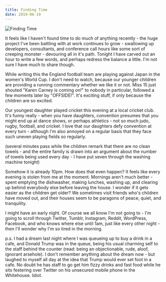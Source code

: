 ```yaml
---
title: Finding Time
date: 2019-06-19
---
```


![Finding Time](https://source.unsplash.com/y7GlIdTUOvo/1600x900)

It feels like I haven't found time to do much of anything recently - the huge project I've been battling with at work continues to grow - swallowing up developers, consultants, and conference call hours like some sort of creeping monster - devouring all in it's path. Tonight I have carved out an hour to write a few words, and perhaps redress the balance a little. I'm not sure I have much to share though.

While writing this the England football team are playing against Japan in the women's World Cup. I don't need to watch, because our younger children are providing a running commentary whether we like it or not. Miss 15 just shouted "Karen Carney is coming on!" to nobody in particular, followed a few moments later by "OFFSIDE!". It's exciting stuff, if only because the children are so excited.

Our youngest daughter played cricket this evening at a local cricket club. It's funny really - when you have daughters, convention presumes that you might end up at dance shows, or perhaps athletics - not so much judo, rugby, football, and cricket. I love that our daughters defy convention at every turn - although I'm also annoyed on a regular basis that they face such uneven playing fields so regularly.

(several minutes pass while the children remark that there are no clean towels - and the entire family is drawn into an argument about the number of towels being used every day - I have put seven through the washing machine tonight)

Somehow it is already 10pm. How does that even happen? It feels like every evening is stolen from me at the moment. Mornings aren't much better - spent emptying the dishwasher, making lunches, washing up, and clearing up behind everybody else before leaving the house. I wonder if it gets easier as the children get older? We sometimes visit friends who's children have moved out, and their houses seem to be paragons of peace, quiet, and tranquility.

I might have an early night. Of course we all know I'm not going to - I'm going to scroll through Twitter, Tumblr, Instagram, Reddit, WordPress, Facebook, and who knows where else until 1am, just like every other night - then I'll wonder why I'm so tired in the morning.

p.s. I had a dream last night where I was queueing up to buy a drink in a cafe, and Donald Trump was in the queue, being his usual charming self to the staff behind the counter (read: being an objectionable, rude, aloof, ignorant arsehole). I don't remember anything about the dream now - but laughed to myself all day at the idea that Trump would ever set foot in a cafe. No doubt he has staff to go get him fizzy drinks and fast food while he sits festering over Twitter on his unsecured mobile phone in the Whitehouse. Idiot.